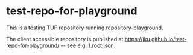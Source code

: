 # test-repo-for-playground

This is a testing TUF repository running [repository-playground](https://github.com/jku/repository-playground/blob/main/playground/).

The client accessible repository is published at https://jku.github.io/test-repo-for-playground/ -- see e.g. [1.root.json](https://jku.github.io/test-repo-for-playground/metadata/1.root.json).
